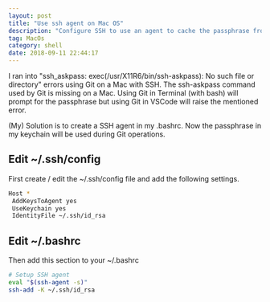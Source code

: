 ```yaml
---
layout: post
title: "Use ssh agent on Mac OS"
description: "Configure SSH to use an agent to cache the passphrase from the Mac OS keychain."
tag: MacOs
category: shell
date: 2018-09-11 22:44:17
---
```


I ran into "ssh_askpass: exec(/usr/X11R6/bin/ssh-askpass): No such file or directory" errors using Git on a Mac with SSH. The ssh-askpass command used by Git is missing on a Mac. Using Git in Terminal (with bash) will prompt for the passphrase but using Git in VSCode will raise the mentioned error.

(My) Solution is to create a SSH agent in my .bashrc. Now the passphrase in my keychain will be used during Git operations.

## Edit  ~/.ssh/config

First create / edit the ~/.ssh/config file and add the following settings.

```bash
Host *
 AddKeysToAgent yes
 UseKeychain yes
 IdentityFile ~/.ssh/id_rsa
```

## Edit ~/.bashrc

Then add this section to your ~/.bashrc

```bash
# Setup SSH agent
eval "$(ssh-agent -s)"
ssh-add -K ~/.ssh/id_rsa
```